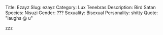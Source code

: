 Title: Ezayz
Slug: ezayz
Category: Lux Tenebras
Description: Bird Satan
Species: Nisuzi
Gender: ???
Sexuality: Bisexual
Personality: shitty
Quote: "laughs @ u"

zzz